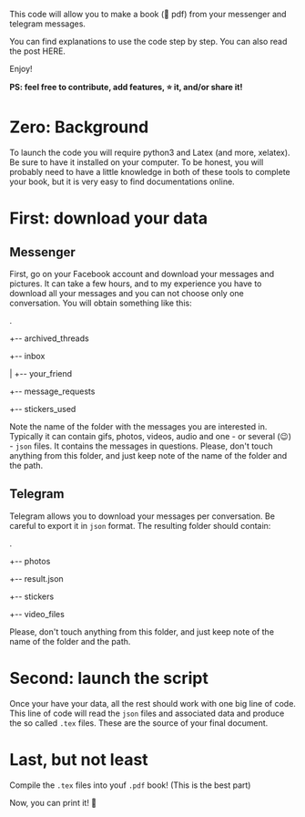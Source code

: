 This code will allow you to make a book (📔 pdf) from your messenger and telegram messages.

You can find explanations to use the code step by step. You can also read the post HERE. 

Enjoy!

__PS: feel free to contribute, add features, ⭐️ it, and/or share it!__

# Zero: Background

To launch the code you will require python3 and Latex (and more, xelatex). Be sure to have it installed on your computer. To be honest, you will probably need to have a little knowledge in both of these tools to complete your book, but it is very easy to find documentations online.

# First: download your data

## Messenger

First, go on your Facebook account and download your messages and pictures. It can take a few hours, and to my experience you have to download all your messages and you can not choose only one conversation. You will obtain something like this:

.

+-- archived_threads

+-- inbox

|   +-- your_friend

+-- message_requests

+-- stickers_used


Note the name of the folder with the messages you are interested in. Typically it can contain gifs, photos, videos, audio and one - or several (😉) - `json` files. It contains the messages in questions. Please, don't touch anything from this folder, and just keep note of the name of the folder and the path.


## Telegram 

Telegram allows you to download your messages per conversation. Be careful to export it in `json` format. The resulting folder should contain:

.

+-- photos

+-- result.json

+-- stickers

+-- video_files

Please, don't touch anything from this folder, and just keep note of the name of the folder and the path.

# Second: launch the script

Once your have your data, all the rest should work with one big line of code. This line of code will read the `json` files and associated data and produce the so called `.tex` files. These are the source of your final document.


# Last, but not least

Compile the `.tex` files into youf `.pdf` book! (This is the best part)


Now, you can print it! 🎉

